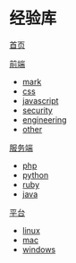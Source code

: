 # 经验库

[首页](index.md)

[前端]()
  * [mark](frontend/mark.md)
  * [css](frontend/css.md)
  * [javascript](frontend/javascript.md)
  * [security](frontend/websecurity.md)
  * [engineering](frontend/engineering.md)
  * [other](frontend/other.md)

[服务端]()
  * [php](server/php.md)
  * [python]()
  * [ruby]()
  * [java]()

[平台]()

  * [linux](platform/linux.md)
  * [mac]()
  * [windows]()
 


